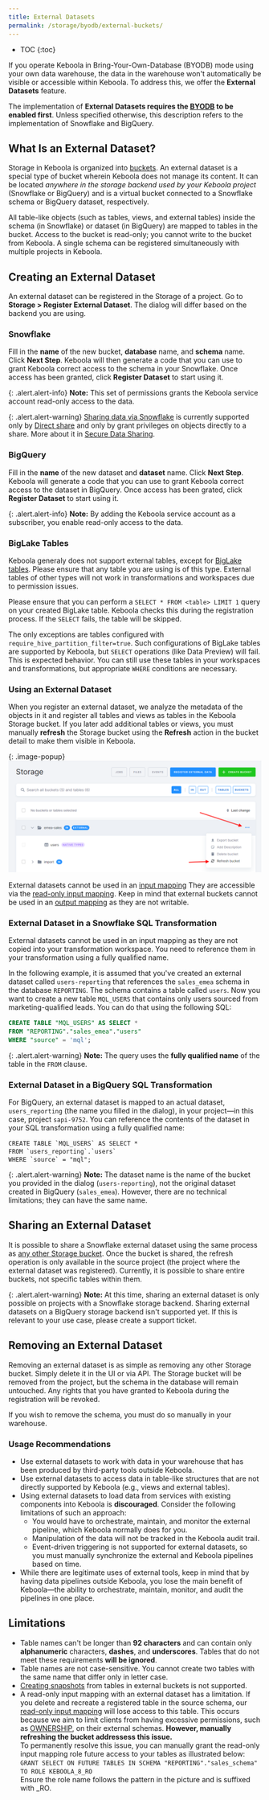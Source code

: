 ```yaml
---
title: External Datasets
permalink: /storage/byodb/external-buckets/
---
```


* TOC
{:toc}

If you operate Keboola in Bring-Your-Own-Database (BYODB) mode using your own data warehouse, the data in the warehouse won't automatically be visible or accessible within Keboola. To address this, we offer the **External Datasets** feature.

The implementation of **External Datasets requires the [BYODB](https://help.keboola.com/storage/byodb/) to be enabled first**.
Unless specified otherwise, this description refers to the implementation of Snowflake and BigQuery.

## What Is an External Dataset?
Storage in Keboola is organized into [buckets](/storage/buckets/). An external dataset is a special type of bucket wherein Keboola does not manage 
its content. It can be located _anywhere in the storage backend used by your Keboola project_ (Snowflake or BigQuery) and is a virtual bucket connected 
to a Snowflake schema or BigQuery dataset, respectively.

All table-like objects (such as tables, views, and external tables) inside the schema (in Snowflake)
or dataset (in BigQuery) are mapped to tables in the bucket. Access to the bucket is read-only; you cannot write to the bucket from Keboola. A single schema can 
be registered simultaneously with multiple projects in Keboola.

## Creating an External Dataset
An external dataset can be registered in the Storage of a project. Go to **Storage > Register External Dataset**. The dialog will differ based on the 
backend you are using.

### Snowflake
Fill in the **name** of the new bucket, **database** name, and **schema** name. Click **Next Step**. Keboola will then generate a code that you can use to 
grant Keboola correct access to the schema in your Snowflake. Once access has been granted, click **Register Dataset** to start using it.

{: .alert.alert-info}
**Note:** This set of permissions grants the Keboola service account read-only access to the data.

{: .alert.alert-warning}
[Sharing data via Snowflake](https://docs.snowflake.com/en/guides-overview-sharing) is currently supported only by [Direct share](https://docs.snowflake.com/en/guides-overview-sharing#direct-share) and only by grant privileges on objects directly to a share. More about it in [Secure Data Sharing](/storage/byodb/snowflake-secure-data-sharing/).

### BigQuery
Fill in the **name** of the new dataset and **dataset** name. Click **Next Step**. Keboola will generate a code that you can use to grant Keboola 
correct access to the dataset in BigQuery. Once access has been grated, click **Register Dataset** to start using it.

{: .alert.alert-info}
**Note:** By adding the Keboola service account as a subscriber, you enable read-only access to the data.

### BigLake Tables
Keboola generaly does not support external tables, except for [BigLake tables](https://cloud.google.com/bigquery/docs/create-cloud-storage-table-biglake). 
Please ensure that any table you are using is of this type. External tables of other types will not work in transformations and workspaces due to permission issues.

Please ensure that you can perform a `SELECT * FROM <table> LIMIT 1` query on your created BigLake table. Keboola checks this during the registration process. 
If the `SELECT` fails, the table will be skipped. 

The only exceptions are tables configured with `require_hive_partition_filter=true`. Such configurations of BigLake tables are supported by Keboola, but 
`SELECT` operations (like Data Preview) will fail. This is expected behavior. You can still use these tables in your workspaces and transformations, but 
appropriate `WHERE` conditions are necessary.

### Using an External Dataset

When you register an external dataset, we analyze the metadata of the objects in it and register all tables and views as tables in the Keboola Storage bucket. 
If you later add additional tables or views, you must manually **refresh** the Storage bucket using the **Refresh** action in the bucket detail to make them 
visible in Keboola. 

{: .image-popup}
![Bucket refresh](/storage/byodb/external-buckets/figures/4.png)

External datasets cannot be used in an [input mapping](/transformations/mappings/#input-mapping)
They are accessible via the [read-only input mapping](/transformations/mappings/#read-only-input-mapping). 
Keep in mind that external buckets cannot be used in an [output mapping](/transformations/mappings/#output-mapping) as they are not writable.

### External Dataset in a Snowflake SQL Transformation
External datasets cannot be used in an input mapping as they are not copied into your transformation 
workspace. You need to reference them in your transformation using a fully qualified name.

In the following example, it is assumed that you've created an external dataset called `users-reporting` that references the `sales_emea` schema in the database 
`REPORTING`. The schema contains a table called `users`. Now you want to create a new table `MQL_USERS` that contains only users sourced from 
marketing-qualified leads. You can do that using the following SQL:

```sql
CREATE TABLE "MQL_USERS" AS SELECT * 
FROM "REPORTING"."sales_emea"."users"
WHERE "source" = 'mql';
```

{: .alert.alert-warning}
**Note:** The query uses the **fully qualified name** of the table in the `FROM` clause.

### External Dataset in a BigQuery SQL Transformation
For BigQuery, an external dataset is mapped to an actual dataset, `users_reporting` (the name you filled in the dialog), in your project—in this case, project `sapi-9752`. You can reference the contents of the dataset in your SQL transformation using a fully qualified name: 

```bigquery
CREATE TABLE `MQL_USERS` AS SELECT *
FROM `users_reporting`.`users`
WHERE `source` = "mql";
```

{: .alert.alert-warning}
**Note:** The dataset name is the name of the bucket you provided in the dialog (`users-reporting`), not the original dataset created in BigQuery 
(`sales_emea`). However, there are no technical limitations; they can have the same name. 

## Sharing an External Dataset
It is possible to share a Snowflake external dataset using the same process as [any other Storage bucket](https://help.keboola.com/catalog/#enable-sharing). Once the bucket is shared, the refresh operation is only available in the source project (the project where the external dataset was registered). Currently, it is possible to share entire buckets, not specific tables within them.

{: .alert.alert-warning}
**Note:** At this time, sharing an external dataset is only possible on projects with a Snowflake storage backend. Sharing external datasets on a BigQuery storage backend isn't supported yet. If this is relevant to your use case, please create a support ticket.

## Removing an External Dataset
Removing an external dataset is as simple as removing any other Storage bucket. Simply delete it in the UI or via API. The Storage bucket will be removed from 
the project, but the schema in the database will remain untouched. Any rights that you have granted to Keboola during the registration will be revoked. 

If you wish to remove the schema, you must do so manually in your warehouse. 

### Usage Recommendations

* Use external datasets to work with data in your warehouse that has been produced by third-party tools outside Keboola.
* Use external datasets to access data in table-like structures that are not directly supported by Keboola (e.g., views and external tables).
* Using external datasets to load data from services with existing components into Keboola is **discouraged**. Consider the following limitations of such an approach:
    * You would have to orchestrate, maintain, and monitor the external pipeline, which Keboola normally does for you.
    * Manipulation of the data will not be tracked in the Keboola audit trail.
    * Event-driven triggering is not supported for external datasets, so you must manually synchronize the external and Keboola pipelines based on time.
* While there are legitimate uses of external tools, keep in mind that by having data pipelines outside Keboola, you lose the main benefit of Keboola—the ability to orchestrate, maintain, monitor, and audit the pipelines in one place.

## Limitations

* Table names can't be longer than **92 characters** and can contain only **alphanumeric** characters, **dashes**, and **underscores**. Tables that do not meet these requirements **will be ignored**.
* Table names are not case-sensitive. You cannot create two tables with the same name that differ only in letter case.
* [Creating snapshots](https://keboola.docs.apiary.io/#reference/table-snapshotting/create-or-list-snapshots/create-table-snapshot) from tables in external buckets is not supported.
* A read-only input mapping with an external dataset has a limitation. If you delete and recreate a registered table in the source schema, our [read-only input mapping](/transformations/workspace/#read-only-input-mapping) will lose access to this table. This occurs because we aim to limit clients from having excessive permissions, such as [OWNERSHIP](https://docs.snowflake.com/en/sql-reference/sql/grant-privilege#restrictions-and-limitations), on their external schemas. **However, manually refreshing the bucket addressess this issue.** <br> To permanently resolve this issue, you can manually grant the read-only input mapping role future access to your tables as illustrated below: <br> `GRANT SELECT ON FUTURE TABLES IN SCHEMA "REPORTING"."sales_schema" TO ROLE KEBOOLA_8_RO` <br> 
Ensure the role name follows the pattern in the picture and is suffixed with _RO.
